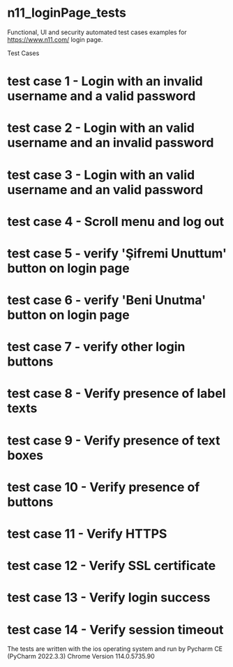 # n11_loginPage_tests
Functional, UI and security automated test cases examples for https://www.n11.com/ login page.

Test Cases
# test case 1 - Login with an invalid username and a valid password
# test case 2 - Login with an valid username and an invalid password
# test case 3 - Login with an valid username and an valid password
# test case 4 - Scroll menu and log out
# test case 5 - verify 'Şifremi Unuttum' button on login page
# test case 6 - verify 'Beni Unutma' button on login page
# test case 7 - verify other login buttons

# test case 8 - Verify presence of label texts
# test case 9 - Verify presence of text boxes
# test case 10 - Verify presence of buttons

# test case 11 - Verify HTTPS
# test case 12 - Verify SSL certificate
# test case 13 - Verify login success
# test case 14 - Verify session timeout

The tests are written with the ios operating system and run by Pycharm CE (PyCharm 2022.3.3)
Chrome Version 114.0.5735.90
